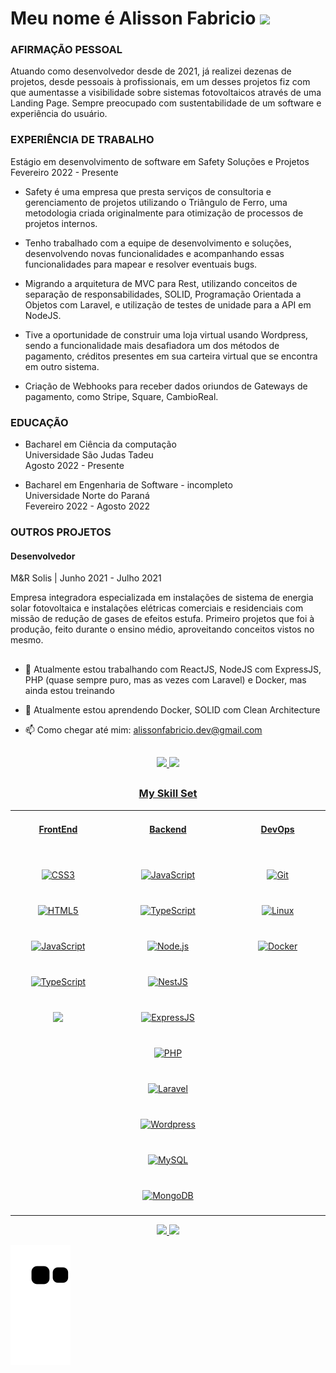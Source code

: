 
# Meu nome é Alisson Fabricio <img src="https://media.giphy.com/media/12oufCB0MyZ1Go/giphy.gif" width="50">

### AFIRMAÇÃO PESSOAL
Atuando como desenvolvedor desde de 2021, já realizei dezenas de projetos, desde pessoais à profissionais, em um desses projetos fiz com que aumentasse a visibilidade sobre sistemas fotovoltaicos através de uma Landing Page. Sempre preocupado com sustentabilidade de um software e experiência do usuário.

### EXPERIÊNCIA DE TRABALHO
Estágio em desenvolvimento de software
em Safety Soluções e Projetos <br />
Fevereiro 2022 - Presente

 - Safety é uma empresa que presta serviços de consultoria e gerenciamento de projetos utilizando o Triângulo de Ferro, uma metodologia criada originalmente para otimização de processos de projetos internos. 
 
 - Tenho trabalhado com a equipe de desenvolvimento e soluções, desenvolvendo novas funcionalidades e acompanhando essas funcionalidades para mapear e resolver eventuais bugs.

 - Migrando a arquitetura de MVC para Rest, utilizando conceitos de separação de responsabilidades, SOLID, Programação Orientada a Objetos com Laravel, e utilização de testes de unidade para a API em NodeJS. 

 - Tive a oportunidade de construir uma loja virtual usando Wordpress, sendo a funcionalidade mais desafiadora um dos métodos de pagamento, créditos presentes em sua carteira virtual que se encontra em outro sistema.

 - Criação de Webhooks para receber dados oriundos de Gateways de pagamento, como Stripe, Square, CambioReal.
 
### EDUCAÇÃO

- Bacharel em Ciência da computação <br />
Universidade São Judas Tadeu <br />
Agosto 2022 - Presente <br />

- Bacharel em Engenharia de Software - incompleto <br />
Universidade Norte do Paraná <br />
Fevereiro 2022 - Agosto 2022 <br />

### OUTROS PROJETOS

#### Desenvolvedor <br />
M&R Solis | Junho 2021 - Julho 2021 <br />

Empresa integradora especializada em instalações de sistema de energia solar fotovoltaica e instalações elétricas comerciais e residenciais com missão de redução de gases de efeitos estufa. Primeiro projetos que foi à produção, feito durante o ensino médio, aproveitando conceitos vistos no mesmo.



##

- 🔭 Atualmente estou trabalhando com ReactJS, NodeJS com ExpressJS, PHP (quase sempre puro, mas as vezes com Laravel) e Docker, mas ainda estou treinando

- 🌱 Atualmente estou aprendendo Docker, SOLID com Clean Architecture

- 📫 Como chegar até mim: alissonfabricio.dev@gmail.com

##

<div align="center">
  <a href="https://github.com/alissonFabricio04">
  <img height="180em" src="https://github-readme-stats.vercel.app/api?username=alissonFabricio04&show_icons=true&theme=radical&include_all_commits=true&count_private=true"/>
  <img height="180em" src="https://github-readme-stats.vercel.app/api/top-langs/?username=alissonFabricio04&layout=compact&langs_count=7&theme=radical"/>
</div>
  
##

<h3 align="center"> My Skill Set </h2>
  
<table align="center"><tr><td valign="top" width="30%" align="center">
  
 #### FrontEnd
 <div style="display: inline_block"><br> 
  <img style="margin: 20px" src="https://profilinator.rishav.dev/skills-assets/css3-original-wordmark.svg" alt="CSS3" height="55" />
  <img style="margin: 20px" src="https://profilinator.rishav.dev/skills-assets/html5-original-wordmark.svg" alt="HTML5" height="55" />
  <img style="margin: 20px" src="https://profilinator.rishav.dev/skills-assets/javascript-original.svg" alt="JavaScript" height="45" />
  <img style="margin: 20px" src="https://profilinator.rishav.dev/skills-assets/typescript-original.svg" alt="TypeScript" height="45" />
  <img style="margin: 20px" src="https://profilinator.rishav.dev/skills-assets/react-original-wordmark.svg" height="55" />
 </div>
  
 </td>
   <td valign="top" width="39%" align="center">
  
   #### Backend 
   <div style="display: inline_block"><br>
    <img style="margin: 20px" src="https://profilinator.rishav.dev/skills-assets/javascript-original.svg" alt="JavaScript" height="45" />
    <img style="margin: 20px" src="https://profilinator.rishav.dev/skills-assets/typescript-original.svg" alt="TypeScript" height="45" />
    <img style="margin: 20px" src="https://profilinator.rishav.dev/skills-assets/nodejs-original-wordmark.svg" alt="Node.js" height="80" /><br />
    <img style="margin: 20px" src="https://profilinator.rishav.dev/skills-assets/nestjs.svg" alt="NestJS" height="50" />
    <img style="margin: 20px" src="https://profilinator.rishav.dev/skills-assets/express-original-wordmark.svg" alt="ExpressJS" height="70" /><br />
    <img style="margin: 20px" src="https://profilinator.rishav.dev/skills-assets/php-original.svg" alt="PHP" height="60" />
    <img style="margin: 20px" src="https://profilinator.rishav.dev/skills-assets/laravel-plain-wordmark.svg" alt="Laravel" height="50" />
    <img style="margin: 20px" src="https://profilinator.rishav.dev/skills-assets/wordpress.png" alt="Wordpress" height="50" /><br />
    <img style="margin: 20px" src="https://profilinator.rishav.dev/skills-assets/mysql-original-wordmark.svg" alt="MySQL" height="60" />
    <img style="margin: 20px" src="https://profilinator.rishav.dev/skills-assets/mongodb-original-wordmark.svg" alt="MongoDB" height="60" /> 
   </div>

  </td>
  <td valign="top" width="30%" align="center">
  
   #### DevOps
   <div style="display: inline_block"><br>
     <img style="margin: 20px" src="https://profilinator.rishav.dev/skills-assets/git-scm-icon.svg" alt="Git" height="55" />
     <img style="margin: 20px" src="https://profilinator.rishav.dev/skills-assets/linux-original.svg" alt="Linux" height="55" />
     <img style="margin: 20px" src="https://profilinator.rishav.dev/skills-assets/docker-original-wordmark.svg" alt="Docker" height="60" />
   </div>
  </td>
 </table>
 
 <div align="center">
    <a href = "mailto:alissonfabricio.dev@gmail.com">
      <img src="https://img.shields.io/badge/-Gmail-%23333?style=for-the-badge&logo=gmail&logoColor=white" target="_blank">
    </a>
    <a href="https://www.linkedin.com/in/alisson-fabricio-dev/" target="_blank">
      <img src="https://img.shields.io/badge/-LinkedIn-%230077B5?style=for-the-badge&logo=linkedin&logoColor=white" target="_blank">
    </a>
  </div>
  
 ![Snake animation](https://github.com/rafaballerini/rafaballerini/blob/output/github-contribution-grid-snake.svg)
  
